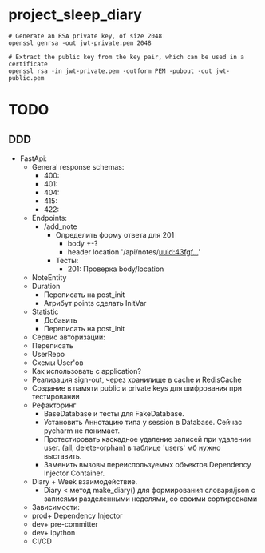 # project_sleep_diary

```shell
# Generate an RSA private key, of size 2048
openssl genrsa -out jwt-private.pem 2048
```

```shell
# Extract the public key from the key pair, which can be used in a certificate
openssl rsa -in jwt-private.pem -outform PEM -pubout -out jwt-public.pem
```


# TODO
## DDD
- FastApi:
    - General response schemas:
      - 400: 
      - 401:
      - 404:
      - 415:
      - 422:
    - Endpoints:
      - /add_note
        - Определить форму ответа для 201
          - body +-?
          - header location '/api/notes/<uuid:43fgf...>'
        - Тесты:
          - 201: Проверка body/location
    - NoteEntity
    - Duration
      - Переписать на post_init
      - Атрибут points сделать InitVar
    - Statistic
      - Добавить
      - Переписать на post_init
    - Сервис авторизации:
    - Переписать
    - UserRepo
    - Схемы User'ов
    - Как использовать с application?
    - Реализация sign-out, через хранилище в cache и RedisCache
    - Создание в памяти public и private keys для шифрования при тестировании
  - Рефакторинг
    - BaseDatabase и тесты для FakeDatabase.
    - Установить Аннотацию типа у session в Database. Сейчас pycharm не понимает.
    - Протестировать каскадное удаление записей при удалении user. (all, 
      delete-orphan) в таблице 'users' мб нужно выставить.
    - Заменить вызовы переиспользуемых объектов Dependency Injector Container.
  - Diary + Week взаимодействие.
    - Diary < метод make_diary() для формирования словаря/json с записями
    разделенными неделями, со своими сортировками
  - Зависимости:
   - prod+ Dependency Injector
   - dev+ pre-committer
   - dev+ ipython
  - CI/CD
